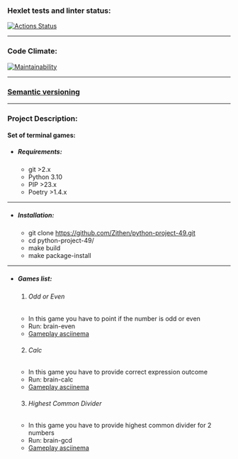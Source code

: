 ### Hexlet tests and linter status:
[![Actions Status](https://github.com/Zithen/python-project-49/workflows/hexlet-check/badge.svg)](https://github.com/Zithen/python-project-49/actions)

---

### Code Climate:
[![Maintainability](https://api.codeclimate.com/v1/badges/d1721ff5250a7261cc26/maintainability)](https://codeclimate.com/github/Zithen/python-project-49/maintainability)

---

### [Semantic versioning](https://semver.org/)

---

### Project Description:
#### Set of terminal games:

* ##### Requirements:
  * git >2.x
  * Python 3.10
  * PIP >23.x
  * Poetry >1.4.x

---

* ##### Installation:
  * git clone https://github.com/Zithen/python-project-49.git
  * cd python-project-49/
  * make build
  * make package-install

---

* ##### Games list:
  1. ###### Odd or Even
    * In this game you have to point if the number is odd or even
    * Run: brain-even
    * [Gameplay asciinema](https://asciinema.org/a/bpSQbw5Klj0kyFyIOXKSAqjE0)

  2. ###### Calc
    * In this game you have to provide correct expression outcome
    * Run: brain-calc
    * [Gameplay asciinema](https://asciinema.org/a/LQwk3TMs03OZb6OXOep6lNOss)

  3. ###### Highest Common Divider
    * In this game you have to provide highest common divider for 2 numbers 
    * Run: brain-gcd
    * [Gameplay asciinema](https://asciinema.org/a/LQwk3TMs03OZb6OXOep6lNOss)